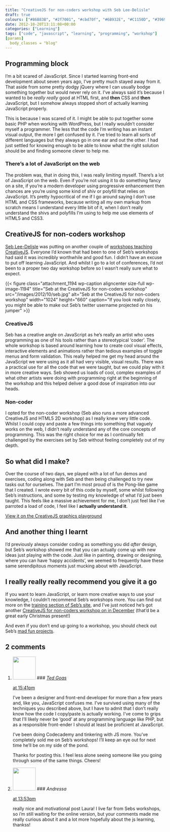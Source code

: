 ```yaml
---
title: "CreativeJS for non-coders workshop with Seb Lee-Delisle"
draft: true
colours: ["#86B83B", "#2f7001", "#cbd70f", "#6B932E", "#C1150D", "#39691c", "#ffffff"]
date: 2012-10-20T13:11:08+00:00
categories: ["Learning"]
tags: ["code", "javascript", "learning", "programming", "workshop"]
[params]
  body_classes = "blog"
---
```


## Programming block

I’m a bit scared of JavaScript. Since I started learning front-end development about seven years ago, I’ve pretty much stayed away from it. That aside from some pretty dodgy jQuery where I can usually bodge something together but would never rely on it. I’ve always said it’s because I wanted to be *really really* good at HTML first, and **then** CSS and **then** JavaScript, but I somehow always stopped short of actually learning JavaScript properly.

This is because I was scared of it. I might be able to put together some basic PHP when working with WordPress, but I really wouldn’t consider myself a programmer. The less that the code I’m writing has an instant visual output, the more I get confused by it. I’ve tried to learn all sorts of different languages but they always go in one ear and out the other. I had just settled for knowing enough to be able to know what the right solution should be and finding someone clever to help me.

### There’s a lot of JavaScript on the web

The problem was, that in doing this, I was really limiting myself. There’s a lot of JavaScript on the web. Even if you’re not using it to do something fancy on a site, if you’re a modern developer using progressive enhancement then chances are you’re using some kind of shiv or polyfill that relies on JavaScript. It’s pretty hypocritical of me if I go around saying I don’t use HTML and CSS frameworks, because writing all my own markup from scratch means I understand every little bit of it, when I don’t really understand the shivs and polyfills I’m using to help me use elements of HTML5 and CSS3.

## CreativeJS for non-coders workshop

[Seb Lee-Delisle](http://seb.ly) was putting on another couple of [workshops teaching CreativeJS](http://seb.ly/training/). Everyone I’d known that had been to one of Seb’s workshops had said it was incredibly worthwhile and good fun. I didn’t have an excuse to put off learning JavaScript. And whilst I go to a lot of conferences, I’d not been to a proper two day workshop before so I wasn’t really sure what to expect.

{{< figure class="attachment_1194 wp-caption aligncenter size-full wp-image-1194" title="Seb at the CreativeJS for non-coders workshop" src="/images/2012/10/seb.jpg" alt="Seb at the CreativeJS for non-coders workshop" width="1024" height="660" caption="If you look really closely, you might be able to make out Seb’s twitter username projected on his jumper" >}}

### CreativeJS

Seb has a creative angle on JavaScript as he’s really an artist who uses programming as one of his tools rather than a stereotypical ‘coder’. The whole workshop is based around learning how to create cool visual effects, interactive elements and animations rather than tedious examples of toggle menus and form validation. This really helped me get my head around the JavaScript we were using as it all had very visible, visual results. There was a practical use for all the code that we were taught, but we could play with it in more creative ways. Seb showed us loads of cool, complex examples of what other artists were doing with programming right at the beginning of the workshop and this helped deliver a good dose of inspiration into our heads.

### Non-coder

I opted for the non-coder workshop (Seb also runs a more advanced CreativeJS and HTML5 2D workshop) as I really knew very little code. Whilst I could copy and paste a few things into something that vaguely works on the web, I didn’t really understand any of the core concepts of programming. This was the right choice for me as I continually felt challenged by the exercises set by Seb without feeling completely out of my depth.

## So what did I make?

Over the course of two days, we played with a lot of fun demos and exercises, coding along with Seb and then being challenged to try new tasks out for ourselves. The part I’m most proud of is the Pong-like game that I created. I wrote every bit of this code by myself, some whilst following Seb’s instructions, and some by testing my knowledge of what I’d just been taught. This feels like a massive achievement for me, I don’t just feel like I’ve parroted a load of code, I feel like I **actually understand it**.

[View it on the CreativeJS graphics playground](http://sebly.jsbin.com/icifow/5/embed?live)

## And another thing I learnt

I’d previously always consider coding as something you did *after* design, but Seb’s workshop showed me that you can actually come up with new ideas just playing with the code. Just like in painting, drawing or designing, where you can have ‘happy accidents’, we seemed to frequently have these same serendipitous moments just mucking about with JavaScript.

## I really really really recommend you give it a go

If you want to learn JavaScript, or learn more creative ways to use your knowledge, I couldn’t recommend Seb’s workshops more. You can find out more on the [training section of Seb’s site](http://seb.ly/training/), and I’ve just noticed he’s got another [CreativeJS for non-coders workshop on in December](http://seb.ly/training/) (that’d be a great early Christmas present!)

And even if you don’t end up going to a workshop, you should check out Seb’s [mad fun projects](http://seb.ly/work/).

## 2 comments

<ol class="commentlist">
	<li class="comment even thread-even depth-1" id="li-comment-324">
			<div class="comment-author vcard">
			<img alt='' src='https://secure.gravatar.com/avatar/6f501cfc748d74a94687a9c30545599e?s=72&amp;d=mm&amp;r=g' srcset='https://secure.gravatar.com/avatar/6f501cfc748d74a94687a9c30545599e?s=144&amp;d=mm&amp;r=g 2x' class='avatar avatar-72 photo' height='72' width='72' />
### <cite class="fn"><a href='http://www.tedgoas.com' rel='external nofollow' class='url'>Ted Goas</a></cite>
		</div>
		<aside class="comment-meta commentmetadata"><p><a href="#comment-324"><time datetime="2012-11-13T15:41:01+00:00" pubdate class="published">
		 at <span class="hours">15:41pm</span></time></a></p>
	</aside>
	<div class="comment-entry">
		I’ve been a designer and front-end developer for more than a few years and, like you, JavaScript confuses me. I’ve survived using many of the techniques you described above, but I have to admit that I don’t really know how the code I copy/paste is actually working. I’ve come to grips that I’ll likely never be ‘good’ at any programming language like PHP, but as a responsible front-ender I should at least be proficient at JavaScript.

I’ve been doing Codecademy and tinkering with JS more. You’ve completely sold me on Seb’s workshops! I’ll keep an eye out for next time he’ll be on my side of the pond.

Thanks for posting this. I feel less alone seeing someone like you going through some of the same things. Cheers!
	</div>
</li>
	<li class="comment odd alt thread-odd thread-alt depth-1" id="li-comment-325">
			<div class="comment-author vcard">
			<img alt='' src='https://secure.gravatar.com/avatar/8d17e30c11742e9dee30edb662a26980?s=72&amp;d=mm&amp;r=g' srcset='https://secure.gravatar.com/avatar/8d17e30c11742e9dee30edb662a26980?s=144&amp;d=mm&amp;r=g 2x' class='avatar avatar-72 photo' height='72' width='72' />
### <cite class="fn">Andressa</cite>
		</div>
		<aside class="comment-meta commentmetadata"><p><a href="#comment-325"><time datetime="2013-02-21T13:53:38+00:00" pubdate class="published">
		 at <span class="hours">13:53pm</span></time></a></p>
	</aside>
	<div class="comment-entry">
		really nice and motivational post Laura! I live far from Sebs workshops, so i’m still waiting for the online version, but your comments made me really curious about it and a lot more hopefully about the js learning, thankss!
	</div>
</li>
</ol>
